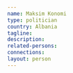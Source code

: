 ```yaml
---
name: Maksim Konomi
type: politician
country: Albania
tagline:
description:
related-persons:
connections:
layout: person
---
```

